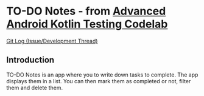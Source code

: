 # TO-DO Notes - from [Advanced Android Kotlin Testing Codelab](https://github.com/googlecodelabs/android-testing)

[Git Log (Issue/Development Thread)](https://github.com/eucalypto/learn/issues/25)


## Introduction

TO-DO Notes is an app where you to write down tasks to complete. The app displays them in a list.
You can then mark them as completed or not, filter them and delete them.

